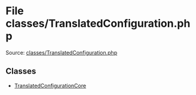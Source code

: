 File classes/TranslatedConfiguration.php
=========

Source: [classes/TranslatedConfiguration.php](https://github.com/PrestaShop/PrestaShop/blob/1.5.4.0/classes/TranslatedConfiguration.php)


Classes
-------

* [TranslatedConfigurationCore](class.TranslatedConfigurationCore.md)

